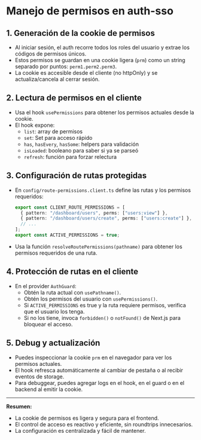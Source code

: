 # Manejo de permisos en auth-sso

## 1. Generación de la cookie de permisos

- Al iniciar sesión, el auth recorre todos los roles del usuario y extrae los códigos de permisos únicos.
- Estos permisos se guardan en una cookie ligera (`prm`) como un string separado por puntos: `perm1.perm2.perm3`.
- La cookie es accesible desde el cliente (no httpOnly) y se actualiza/cancela al cerrar sesión.

## 2. Lectura de permisos en el cliente

- Usa el hook `usePermissions` para obtener los permisos actuales desde la cookie.
- El hook expone:
  - `list`: array de permisos
  - `set`: Set para acceso rápido
  - `has`, `hasEvery`, `hasSome`: helpers para validación
  - `isLoaded`: booleano para saber si ya se parseó
  - `refresh`: función para forzar relectura

## 3. Configuración de rutas protegidas

- En `config/route-permissions.client.ts` define las rutas y los permisos requeridos:
  ```ts
  export const CLIENT_ROUTE_PERMISSIONS = [
    { pattern: "/dashboard/users", perms: ["users:view"] },
    { pattern: "/dashboard/users/create", perms: ["users:create"] },
    // ...
  ];
  export const ACTIVE_PERMISSIONS = true;
  ```
- Usa la función `resolveRoutePermissions(pathname)` para obtener los permisos requeridos de una ruta.

## 4. Protección de rutas en el cliente

- En el provider `AuthGuard`:
  - Obtén la ruta actual con `usePathname()`.
  - Obtén los permisos del usuario con `usePermissions()`.
  - Si `ACTIVE_PERMISSIONS` es true y la ruta requiere permisos, verifica que el usuario los tenga.
  - Si no los tiene, invoca `forbidden()` o `notFound()` de Next.js para bloquear el acceso.

## 5. Debug y actualización

- Puedes inspeccionar la cookie `prm` en el navegador para ver los permisos actuales.
- El hook refresca automáticamente al cambiar de pestaña o al recibir eventos de storage.
- Para debuggear, puedes agregar logs en el hook, en el guard o en el backend al emitir la cookie.

---

**Resumen:**

- La cookie de permisos es ligera y segura para el frontend.
- El control de acceso es reactivo y eficiente, sin roundtrips innecesarios.
- La configuración es centralizada y fácil de mantener.
